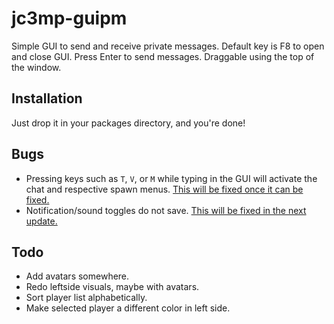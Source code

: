 # jc3mp-guipm
Simple GUI to send and receive private messages.  Default key is F8 to open and close GUI. Press Enter to send messages. Draggable using the top of the window.

## Installation
Just drop it in your packages directory, and you're done!

## Bugs
 - Pressing keys such as `T`, `V`, or `M` while typing in the GUI will activate the chat and respective spawn menus.  [This will be fixed once it can be fixed.](https://gitlab.nanos.io/jc3mp/bugs/issues/274)
 - Notification/sound toggles do not save. [This will be fixed in the next update.](https://gitlab.nanos.io/jc3mp/bugs/issues/61)
 
## Todo
 - Add avatars somewhere.
 - Redo leftside visuals, maybe with avatars.
 - Sort player list alphabetically.
 - Make selected player a different color in left side.
